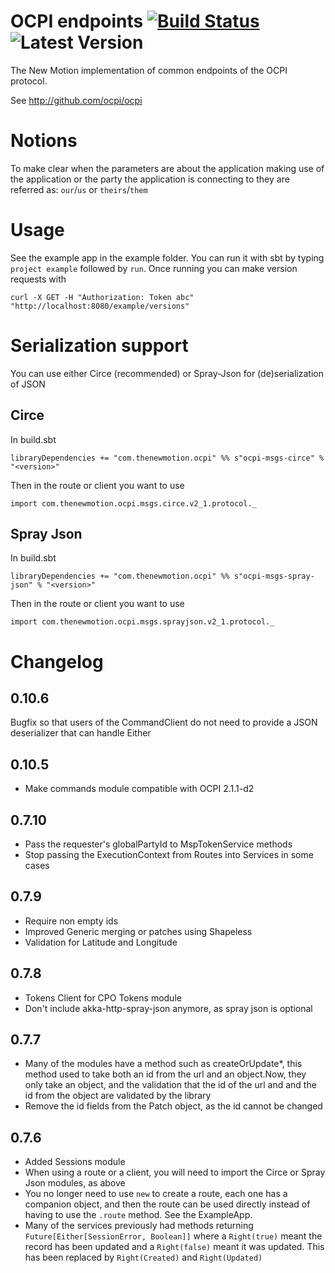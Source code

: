 # OCPI endpoints [![Build Status](https://travis-ci.org/NewMotion/ocpi-endpoints.png?branch=master)](https://travis-ci.org/NewMotion/ocpi-endpoints) ![Latest Version](https://img.shields.io/nexus/r/https/nexus.thenewmotion.com/com.thenewmotion.ocpi/ocpi-endpoints-common_2.12.svg)

The New Motion implementation of common endpoints of the OCPI protocol.

See http://github.com/ocpi/ocpi

# Notions
To make clear when the parameters are about the application making use of the application or the party the application is
connecting to they are referred as: `our`/`us` or `theirs`/`them`

# Usage

See the example app in the example folder.  You can run it with sbt by typing `project example` followed by `run`. 
Once running you can make version requests with

```
curl -X GET -H "Authorization: Token abc" "http://localhost:8080/example/versions"
```

# Serialization support

You can use either Circe (recommended) or Spray-Json for (de)serialization of JSON

## Circe

In build.sbt

```
libraryDependencies += "com.thenewmotion.ocpi" %% s"ocpi-msgs-circe" % "<version>"
```

Then in the route or client you want to use

```
import com.thenewmotion.ocpi.msgs.circe.v2_1.protocol._
```

## Spray Json

In build.sbt

```
libraryDependencies += "com.thenewmotion.ocpi" %% s"ocpi-msgs-spray-json" % "<version>"
```

Then in the route or client you want to use

```
import com.thenewmotion.ocpi.msgs.sprayjson.v2_1.protocol._
```

# Changelog

## 0.10.6

Bugfix so that users of the CommandClient do not need to provide a JSON deserializer that can handle Either

## 0.10.5

* Make commands module compatible with OCPI 2.1.1-d2

## 0.7.10

* Pass the requester's globalPartyId to MspTokenService methods
* Stop passing the ExecutionContext from Routes into Services in some cases

## 0.7.9

* Require non empty ids
* Improved Generic merging or patches using Shapeless 
* Validation for Latitude and Longitude

## 0.7.8

* Tokens Client for CPO Tokens module
* Don't include akka-http-spray-json anymore, as spray json is optional

## 0.7.7 

* Many of the modules have a method such as createOrUpdate*, this method used to take both an id from the url
and an object.Now, they only take an object, and the validation that the id of the url and and the id from
the object are validated by the library
* Remove the id fields from the Patch object, as the id cannot be changed  

## 0.7.6

* Added Sessions module
* When using a route or a client, you will need to import the Circe or Spray Json modules, as above
* You no longer need to use `new` to create a route, each one has a companion object, and then the route can be
used directly instead of having to use the `.route` method.  See the ExampleApp.
* Many of the services previously had methods returning `Future[Either[SessionError, Boolean]]` where
a `Right(true)` meant the record has been updated and a `Right(false)` meant it was updated.  This has
been replaced by `Right(Created)` and `Right(Updated)` 
